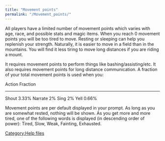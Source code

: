 ```yaml
---
title: "Movement points"
permalink: "/Movement_points/"
---
```


All players have a limited number of movement points which varies with
age, race, and possible stats and magic items. When you reach 0 movement
points you will be too tired to move. Resting or sleeping can help you
replenish your strength. Naturally, it is easier to move in a field than
in the mountains. You will find it less tiring to move long distances if
you are riding a mount.

It requires movement points to perform things like
bashing/assisting/etc. It also requires movement points for long
distance communication. A fraction of your total movement points is used
when you:

Action Fraction

------------------------------------------------------------------------

Shout 3.33% Narrate 2% Sing 2% Yell 0.66%

Movement points are per default displayed in your prompt. As long as you
are somewhat rested, nothing will be shown. As you get more and more
tired, one of the following words is displayed (in descending order of
power): Tired, Slow, Weak, Fainting, Exhausted.

[Category:Help files](Category:Help_files "wikilink")